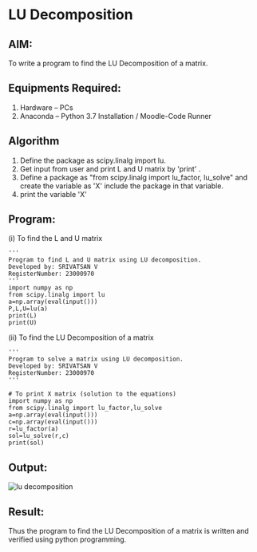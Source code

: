 # LU Decomposition 

## AIM:
To write a program to find the LU Decomposition of a matrix.

## Equipments Required:
1. Hardware – PCs
2. Anaconda – Python 3.7 Installation / Moodle-Code Runner

## Algorithm
1. Define the package as scipy.linalg import lu.
2. Get input from user and print L and U matrix by 'print' .
3. Define a package as "from scipy.linalg import lu_factor, lu_solve" and create the variable as 'X' include the package in that variable.
4. print the variable 'X'

## Program:
(i) To find the L and U matrix
```
'''
Program to find L and U matrix using LU decomposition.
Developed by: SRIVATSAN V
RegisterNumber: 23000970
'''
import numpy as np
from scipy.linalg import lu
a=np.array(eval(input()))
P,L,U=lu(a)
print(L)
print(U)

```
(ii) To find the LU Decomposition of a matrix
```
'''
Program to solve a matrix using LU decomposition.
Developed by: SRIVATSAN V
RegisterNumber: 23000970
'''

# To print X matrix (solution to the equations)
import numpy as np
from scipy.linalg import lu_factor,lu_solve
a=np.array(eval(input()))
c=np.array(eval(input()))
r=lu_factor(a)
sol=lu_solve(r,c)
print(sol)
```

## Output:
![lu decomposition]()


## Result:
Thus the program to find the LU Decomposition of a matrix is written and verified using python programming.

